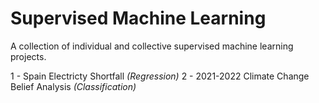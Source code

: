 # Supervised Machine Learning
A collection of individual and collective supervised machine learning projects.

1 - Spain Electricty Shortfall *(Regression)*
2 - 2021-2022 Climate Change Belief Analysis *(Classification)*
